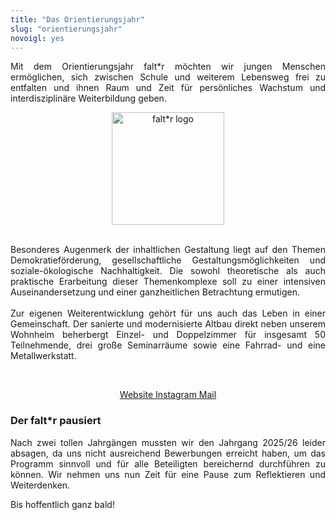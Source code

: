 ```yaml
---
title: "Das Orientierungsjahr"
slug: "orientierungsjahr"
novoigl: yes
---
```


<p style="text-align:justify">
Mit dem Orientierungsjahr falt*r möchten wir jungen Menschen ermöglichen, sich zwischen Schule und weiterem Lebensweg
frei zu entfalten und ihnen Raum und Zeit für persönliches Wachstum und interdisziplinäre Weiterbildung geben.
</p>

<center>
<a href="https://faltr.de/"><img class="image" src="/img/logo-faltr.png" alt="falt*r logo" width="180"/></a>
</center>
<br>

<p style="text-align:justify">
Besonderes Augenmerk der inhaltlichen Gestaltung liegt auf den Themen Demokratieförderung, gesellschaftliche
Gestaltungsmöglichkeiten und soziale-ökologische Nachhaltigkeit.
Die sowohl theoretische als auch praktische Erarbeitung dieser Themenkomplexe soll zu einer intensiven
Auseinandersetzung und einer ganzheitlichen Betrachtung ermutigen.
<br><br>
Zur eigenen Weiterentwicklung gehört für uns auch das Leben in einer Gemeinschaft.
Der sanierte und modernisierte Altbau direkt neben unserem Wohnheim beherbergt Einzel- und Doppelzimmer für insgesamt
50 Teilnehmende, drei große Seminarräume sowie eine Fahrrad- und eine Metallwerkstatt.
</p>
<br>
<p style="text-align:center">
    <a href="https://faltr.de/">
        <span class="icon">
            <i class="icon-globe"></i>
        </span>
        <span>Website</span>
    </a>

<a href="https://www.instagram.com/faltr_orientierungsjahr">
        <span class="icon">
            <i class="icon-instagram"></i>
        </span>
        <span>Instagram</span>
   </a>

<a href="mailto:team@faltr.de">
        <span class="icon">
            <i class="icon-mail-alt"></i>
        </span>
        <span>Mail</span>
   </a>
</p>


<h3>Der falt*r pausiert</h3>
<p style="text-align:justify">
Nach zwei tollen Jahrgängen mussten wir den Jahrgang 2025/26 leider absagen, da uns nicht ausreichend Bewerbungen erreicht haben, um das Programm sinnvoll und für alle Beteiligten bereichernd durchführen zu können.
Wir nehmen uns nun Zeit für eine Pause zum Reflektieren und Weiterdenken.<br>

Bis hoffentlich ganz bald!
</p>